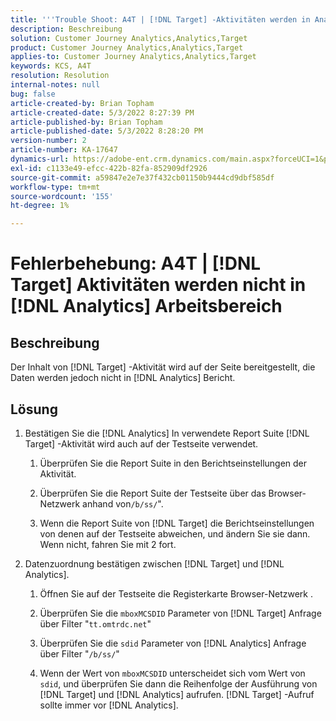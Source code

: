 ```yaml
---
title: '''Trouble Shoot: A4T | [!DNL Target] -Aktivitäten werden in Analytics Workspace nicht angezeigt.'
description: Beschreibung
solution: Customer Journey Analytics,Analytics,Target
product: Customer Journey Analytics,Analytics,Target
applies-to: Customer Journey Analytics,Analytics,Target
keywords: KCS, A4T
resolution: Resolution
internal-notes: null
bug: false
article-created-by: Brian Topham
article-created-date: 5/3/2022 8:27:39 PM
article-published-by: Brian Topham
article-published-date: 5/3/2022 8:28:20 PM
version-number: 2
article-number: KA-17647
dynamics-url: https://adobe-ent.crm.dynamics.com/main.aspx?forceUCI=1&pagetype=entityrecord&etn=knowledgearticle&id=fe385676-1fcb-ec11-a7b5-6045bd00db25
exl-id: c1133e49-efcc-422b-82fa-852909df2926
source-git-commit: a59847e2e7e37f432cb01150b9444cd9dbf585df
workflow-type: tm+mt
source-wordcount: '155'
ht-degree: 1%

---
```


# Fehlerbehebung: A4T | [!DNL Target] Aktivitäten werden nicht in [!DNL Analytics] Arbeitsbereich

## Beschreibung

Der Inhalt von [!DNL Target] -Aktivität wird auf der Seite bereitgestellt, die Daten werden jedoch nicht in [!DNL Analytics] Bericht.

## Lösung

1. Bestätigen Sie die [!DNL Analytics] In verwendete Report Suite [!DNL Target] -Aktivität wird auch auf der Testseite verwendet.

   1. Überprüfen Sie die Report Suite in den Berichtseinstellungen der Aktivität.

   1. Überprüfen Sie die Report Suite der Testseite über das Browser-Netzwerk anhand von`/b/ss/`&quot;.

   1. Wenn die Report Suite von [!DNL Target] die Berichtseinstellungen von denen auf der Testseite abweichen, und ändern Sie sie dann. Wenn nicht, fahren Sie mit 2 fort.

1. Datenzuordnung bestätigen zwischen [!DNL Target] und [!DNL Analytics].

   1. Öffnen Sie auf der Testseite die Registerkarte Browser-Netzwerk .

   1. Überprüfen Sie die `mboxMCSDID` Parameter von [!DNL Target] Anfrage über Filter &quot;`tt.omtrdc.net`&quot;

   1. Überprüfen Sie die `sdid` Parameter von [!DNL Analytics] Anfrage über Filter &quot;`/b/ss/`&quot;

   1. Wenn der Wert von `mboxMCSDID` unterscheidet sich vom Wert von `sdid`, und überprüfen Sie dann die Reihenfolge der Ausführung von [!DNL Target] und [!DNL Analytics] aufrufen. [!DNL Target] -Aufruf sollte immer vor [!DNL Analytics].

